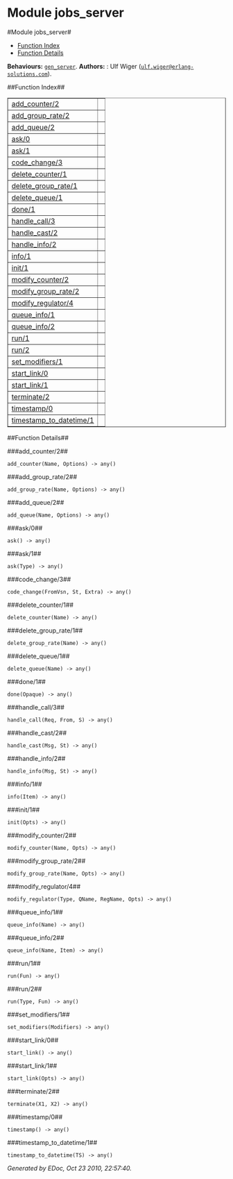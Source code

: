 Module jobs_server
==================


#Module jobs_server#
* [Function Index](#index)
* [Function Details](#functions)

__Behaviours:__ [`gen_server`](gen_server.html).
__Authors:__ : Ulf Wiger ([`ulf.wiger@erlang-solutions.com`](mailto:ulf.wiger@erlang-solutions.com)).

##<a name="index">Function Index</a>##

<table width="100%" border="1" cellspacing="0" cellpadding="2" summary="function index"><tr><td valign="top"><a href="#add_counter-2">add_counter/2</a></td><td></td></tr><tr><td valign="top"><a href="#add_group_rate-2">add_group_rate/2</a></td><td></td></tr><tr><td valign="top"><a href="#add_queue-2">add_queue/2</a></td><td></td></tr><tr><td valign="top"><a href="#ask-0">ask/0</a></td><td></td></tr><tr><td valign="top"><a href="#ask-1">ask/1</a></td><td></td></tr><tr><td valign="top"><a href="#code_change-3">code_change/3</a></td><td></td></tr><tr><td valign="top"><a href="#delete_counter-1">delete_counter/1</a></td><td></td></tr><tr><td valign="top"><a href="#delete_group_rate-1">delete_group_rate/1</a></td><td></td></tr><tr><td valign="top"><a href="#delete_queue-1">delete_queue/1</a></td><td></td></tr><tr><td valign="top"><a href="#done-1">done/1</a></td><td></td></tr><tr><td valign="top"><a href="#handle_call-3">handle_call/3</a></td><td></td></tr><tr><td valign="top"><a href="#handle_cast-2">handle_cast/2</a></td><td></td></tr><tr><td valign="top"><a href="#handle_info-2">handle_info/2</a></td><td></td></tr><tr><td valign="top"><a href="#info-1">info/1</a></td><td></td></tr><tr><td valign="top"><a href="#init-1">init/1</a></td><td></td></tr><tr><td valign="top"><a href="#modify_counter-2">modify_counter/2</a></td><td></td></tr><tr><td valign="top"><a href="#modify_group_rate-2">modify_group_rate/2</a></td><td></td></tr><tr><td valign="top"><a href="#modify_regulator-4">modify_regulator/4</a></td><td></td></tr><tr><td valign="top"><a href="#queue_info-1">queue_info/1</a></td><td></td></tr><tr><td valign="top"><a href="#queue_info-2">queue_info/2</a></td><td></td></tr><tr><td valign="top"><a href="#run-1">run/1</a></td><td></td></tr><tr><td valign="top"><a href="#run-2">run/2</a></td><td></td></tr><tr><td valign="top"><a href="#set_modifiers-1">set_modifiers/1</a></td><td></td></tr><tr><td valign="top"><a href="#start_link-0">start_link/0</a></td><td></td></tr><tr><td valign="top"><a href="#start_link-1">start_link/1</a></td><td></td></tr><tr><td valign="top"><a href="#terminate-2">terminate/2</a></td><td></td></tr><tr><td valign="top"><a href="#timestamp-0">timestamp/0</a></td><td></td></tr><tr><td valign="top"><a href="#timestamp_to_datetime-1">timestamp_to_datetime/1</a></td><td></td></tr></table>

<a name="functions"></a>


##Function Details##

<a name="add_counter-2"></a>


###add_counter/2##


`add_counter(Name, Options) -> any()`

<a name="add_group_rate-2"></a>


###add_group_rate/2##


`add_group_rate(Name, Options) -> any()`

<a name="add_queue-2"></a>


###add_queue/2##


`add_queue(Name, Options) -> any()`

<a name="ask-0"></a>


###ask/0##


`ask() -> any()`

<a name="ask-1"></a>


###ask/1##


`ask(Type) -> any()`

<a name="code_change-3"></a>


###code_change/3##


`code_change(FromVsn, St, Extra) -> any()`

<a name="delete_counter-1"></a>


###delete_counter/1##


`delete_counter(Name) -> any()`

<a name="delete_group_rate-1"></a>


###delete_group_rate/1##


`delete_group_rate(Name) -> any()`

<a name="delete_queue-1"></a>


###delete_queue/1##


`delete_queue(Name) -> any()`

<a name="done-1"></a>


###done/1##


`done(Opaque) -> any()`

<a name="handle_call-3"></a>


###handle_call/3##


`handle_call(Req, From, S) -> any()`

<a name="handle_cast-2"></a>


###handle_cast/2##


`handle_cast(Msg, St) -> any()`

<a name="handle_info-2"></a>


###handle_info/2##


`handle_info(Msg, St) -> any()`

<a name="info-1"></a>


###info/1##


`info(Item) -> any()`

<a name="init-1"></a>


###init/1##


`init(Opts) -> any()`

<a name="modify_counter-2"></a>


###modify_counter/2##


`modify_counter(Name, Opts) -> any()`

<a name="modify_group_rate-2"></a>


###modify_group_rate/2##


`modify_group_rate(Name, Opts) -> any()`

<a name="modify_regulator-4"></a>


###modify_regulator/4##


`modify_regulator(Type, QName, RegName, Opts) -> any()`

<a name="queue_info-1"></a>


###queue_info/1##


`queue_info(Name) -> any()`

<a name="queue_info-2"></a>


###queue_info/2##


`queue_info(Name, Item) -> any()`

<a name="run-1"></a>


###run/1##


`run(Fun) -> any()`

<a name="run-2"></a>


###run/2##


`run(Type, Fun) -> any()`

<a name="set_modifiers-1"></a>


###set_modifiers/1##


`set_modifiers(Modifiers) -> any()`

<a name="start_link-0"></a>


###start_link/0##


`start_link() -> any()`

<a name="start_link-1"></a>


###start_link/1##


`start_link(Opts) -> any()`

<a name="terminate-2"></a>


###terminate/2##


`terminate(X1, X2) -> any()`

<a name="timestamp-0"></a>


###timestamp/0##


`timestamp() -> any()`

<a name="timestamp_to_datetime-1"></a>


###timestamp_to_datetime/1##


`timestamp_to_datetime(TS) -> any()`

_Generated by EDoc, Oct 23 2010, 22:57:40._